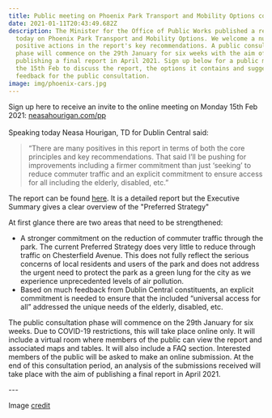 ```yaml
---
title: Public meeting on Phoenix Park Transport and Mobility Options consultation
date: 2021-01-11T20:43:49.682Z
description: The Minister for the Office of Public Works published a report
  today on Phoenix Park Transport and Mobility Options. We welcome a number of
  positive actions in the report's key recommendations. A public consultation
  phase will commence on the 29th January for six weeks with the aim of
  publishing a final report in April 2021. Sign up below for a public meeting on
  the 15th Feb to discuss the report, the options it contains and suggested
  feedback for the public consultation.
image: img/phoenix-cars.jpg
---
```

Sign up here to receive an invite to the online meeting on Monday 15th Feb 2021: [neasahourigan.com/pp](https://neasahourigan.com/pp)\
\
Speaking today Neasa Hourigan, TD for Dublin Central said:

> “There are many positives in this report in terms of both the core principles and key recommendations. That said I’ll be pushing for improvements including a firmer commitment than just ‘seeking’ to reduce commuter traffic and an explicit commitment to ensure access for all including the elderly, disabled, etc.”

The report can be found [here](https://assets.gov.ie/118538/2d426964-2654-4d66-9c93-7c2177dd150b.pdf). It is a detailed report but the Executive Summary gives a clear overview of the "Preferred Strategy"

At first glance there are two areas that need to be strengthened:

* A stronger commitment on the reduction of commuter traffic through the park. The current Preferred Strategy does very little to reduce through traffic on Chesterfield Avenue. This does not fully reflect the serious concerns of local residents and users of the park and does not address the urgent need to protect the park as a green lung for the city as we experience unprecedented levels of air pollution.
* Based on much feedback from Dublin Central constituents, an explicit commitment is needed to ensure that the included “universal access for all” addressed the unique needs of the elderly, disabled, etc.

The public consultation phase will commence on the 29th January for six weeks. Due to COVID-19 restrictions, this will take place online only. It will include a virtual room where members of the public can view the report and associated maps and tables. It will also include a FAQ section. Interested members of the public will be asked to make an online submission. At the end of this consultation period, an analysis of the submissions received will take place with the aim of publishing a final report in April 2021.

\---

Image [credit](https://twitter.com/OisinOhAlmhain/status/1141383868056047617)
